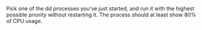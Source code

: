 Pick one of the dd processes you've just started, and run it with the highest possible priority without restarting it. The process should at least show 80% of CPU usage. 
